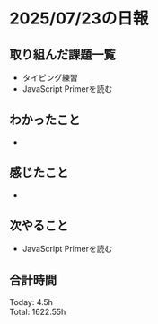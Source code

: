 # 2025/07/23の日報
## 取り組んだ課題一覧
* タイピング練習
* JavaScript Primerを読む
## わかったこと 
* 
## 感じたこと
* 
## 次やること
* JavaScript Primerを読む
##  合計時間 
Today: 4.5h<br>
Total: 1622.55h

